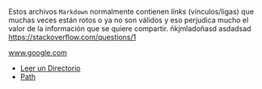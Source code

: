 Estos archivos `Markdown` normalmente contienen _links_ (vínculos/ligas) que
muchas veces están rotos 
o ya no son válidos y eso perjudica mucho el valor de
la información que se quiere compartir.
ñkjmladoñasd [](https://stackoverflow.com/questions/3809401/what-is-a-good-regular-expression-to-match-a-url)
asdadsad https://stackoverflow.com/questions/1

www.google.com
- [Leer un Directorio](https://nodejs.org/api/fs.html#fs_fs_readdir_path_options_callback)
- [Path](https://nodejs.org/api/path.html)